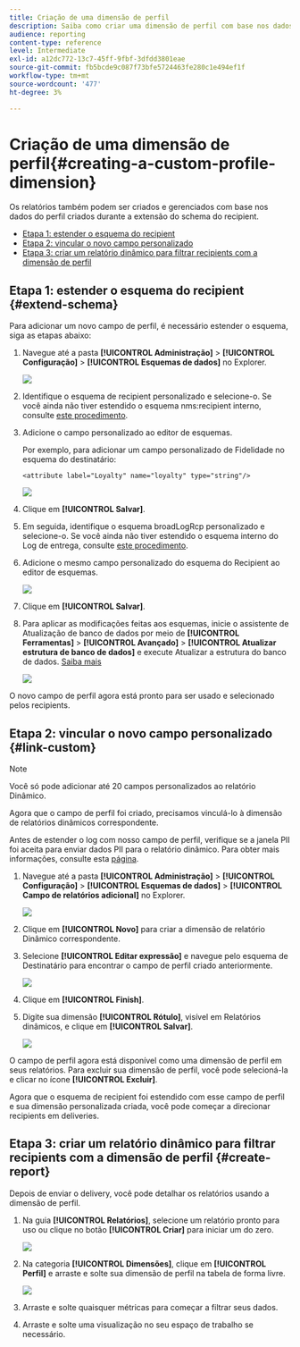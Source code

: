 ```yaml
---
title: Criação de uma dimensão de perfil
description: Saiba como criar uma dimensão de perfil com base nos dados do perfil.
audience: reporting
content-type: reference
level: Intermediate
exl-id: a12dc772-13c7-45ff-9fbf-3dfdd3801eae
source-git-commit: fb5bcde9c087f73bfe5724463fe280c1e494ef1f
workflow-type: tm+mt
source-wordcount: '477'
ht-degree: 3%

---
```


# Criação de uma dimensão de perfil{#creating-a-custom-profile-dimension}

Os relatórios também podem ser criados e gerenciados com base nos dados do perfil criados durante a extensão do schema do recipient.

* [Etapa 1: estender o esquema do recipient](##extend-schema)
* [Etapa 2: vincular o novo campo personalizado](#link-custom)
* [Etapa 3: criar um relatório dinâmico para filtrar recipients com a dimensão de perfil](#create-report)

## Etapa 1: estender o esquema do recipient {#extend-schema}

Para adicionar um novo campo de perfil, é necessário estender o esquema, siga as etapas abaixo:

1. Navegue até a pasta **[!UICONTROL Administração]** > **[!UICONTROL Configuração]** > **[!UICONTROL Esquemas de dados]** no Explorer.

   ![](assets/custom_field_1.png)

1. Identifique o esquema de recipient personalizado e selecione-o. Se você ainda não tiver estendido o esquema nms:recipient interno, consulte [este procedimento](https://experienceleague.adobe.com/en/docs/campaign/campaign-v8/developer/shemas-forms/extend-schema).

1. Adicione o campo personalizado ao editor de esquemas.

   Por exemplo, para adicionar um campo personalizado de Fidelidade no esquema do destinatário:

   ```
   <attribute label="Loyalty" name="loyalty" type="string"/>
   ```

   ![](assets/custom_field_2.png)

1. Clique em **[!UICONTROL Salvar]**.

1. Em seguida, identifique o esquema broadLogRcp personalizado e selecione-o. Se você ainda não tiver estendido o esquema interno do Log de entrega, consulte [este procedimento](https://experienceleague.adobe.com/en/docs/campaign/campaign-v8/developer/shemas-forms/extend-schema).

1. Adicione o mesmo campo personalizado do esquema do Recipient ao editor de esquemas.

   ![](assets/custom_field_3.png)

1. Clique em **[!UICONTROL Salvar]**.

1. Para aplicar as modificações feitas aos esquemas, inicie o assistente de Atualização de banco de dados por meio de **[!UICONTROL Ferramentas]** > **[!UICONTROL Avançado]** > **[!UICONTROL Atualizar estrutura de banco de dados]** e execute Atualizar a estrutura do banco de dados. [Saiba mais](https://experienceleague.adobe.com/en/docs/campaign/campaign-v8/developer/shemas-forms/update-database-structure)

   ![](assets/custom_field_4.png)

O novo campo de perfil agora está pronto para ser usado e selecionado pelos recipients.

## Etapa 2: vincular o novo campo personalizado {#link-custom}

>[!NOTE]
>
> Você só pode adicionar até 20 campos personalizados ao relatório Dinâmico.

Agora que o campo de perfil foi criado, precisamos vinculá-lo à dimensão de relatórios dinâmicos correspondente.

Antes de estender o log com nosso campo de perfil, verifique se a janela PII foi aceita para enviar dados PII para o relatório dinâmico. Para obter mais informações, consulte esta [página](pii-agreement.md).

1. Navegue até a pasta **[!UICONTROL Administração]** > **[!UICONTROL Configuração]** > **[!UICONTROL Esquemas de dados]** > **[!UICONTROL Campo de relatórios adicional]** no Explorer.

   ![](assets/custom_field_5.png)

1. Clique em **[!UICONTROL Novo]** para criar a dimensão de relatório Dinâmico correspondente.

1. Selecione **[!UICONTROL Editar expressão]** e navegue pelo esquema de Destinatário para encontrar o campo de perfil criado anteriormente.

   ![](assets/custom_field_6.png)

1. Clique em **[!UICONTROL Finish]**.

1. Digite sua dimensão **[!UICONTROL Rótulo]**, visível em Relatórios dinâmicos, e clique em **[!UICONTROL Salvar]**.

   ![](assets/custom_field_7.png)

O campo de perfil agora está disponível como uma dimensão de perfil em seus relatórios. Para excluir sua dimensão de perfil, você pode selecioná-la e clicar no ícone **[!UICONTROL Excluir]**.

Agora que o esquema de recipient foi estendido com esse campo de perfil e sua dimensão personalizada criada, você pode começar a direcionar recipients em deliveries.

## Etapa 3: criar um relatório dinâmico para filtrar recipients com a dimensão de perfil {#create-report}

Depois de enviar o delivery, você pode detalhar os relatórios usando a dimensão de perfil.

1. Na guia **[!UICONTROL Relatórios]**, selecione um relatório pronto para uso ou clique no botão **[!UICONTROL Criar]** para iniciar um do zero.

   ![](assets/custom_field_8.png)

1. Na categoria **[!UICONTROL Dimensões]**, clique em **[!UICONTROL Perfil]** e arraste e solte sua dimensão de perfil na tabela de forma livre.

   ![](assets/custom_field_9.png)

1. Arraste e solte quaisquer métricas para começar a filtrar seus dados.

1. Arraste e solte uma visualização no seu espaço de trabalho se necessário.

